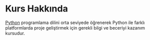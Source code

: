 # Kurs Hakkında
[Python]("https://www.python.org/") programlama dilini orta seviyede öğrenerek Python ile farklı platformlarda proje geliştirmek için gerekli bilgi ve beceriyi kazanım kursudur.